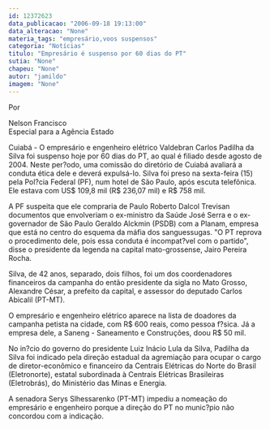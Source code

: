 ```yaml
---
id: 12372623
data_publicacao: "2006-09-18 19:13:00"
data_alteracao: "None"
materia_tags: "empresário,voos suspensos"
categoria: "Notícias"
titulo: "Empresário é suspenso por 60 dias do PT"
sutia: "None"
chapeu: "None"
autor: "jamildo"
imagem: "None"
---
```

<p>Por</p>

<p>Nelson Francisco<br />Especial para a Ag&ecirc;ncia Estado</p>

<p>Cuiab&aacute; - O empres&aacute;rio e engenheiro el&eacute;trico Valdebran Carlos Padilha da Silva foi suspenso hoje por 60 dias do PT, ao qual &eacute; filiado desde agosto de 2004. Neste per?odo, uma comiss&atilde;o do diret&oacute;rio de Cuiab&aacute; avaliar&aacute; a conduta &eacute;tica dele e dever&aacute; expuls&aacute;-lo. Silva foi preso na sexta-feira (15) pela Pol?cia Federal (PF), num hotel de S&atilde;o Paulo, ap&oacute;s escuta telef&ocirc;nica. Ele estava com US$ 109,8 mil (R$ 236,07 mil) e R$ 758 mil.</p>

<p>A PF suspeita que ele compraria de Paulo Roberto Dalcol Trevisan documentos que envolveriam o ex-ministro da Sa&uacute;de Jos&eacute; Serra e o ex-governador de S&atilde;o Paulo Geraldo Alckmin (PSDB) com a Planam, empresa que est&aacute; no centro do esquema da m&aacute;fia dos sanguessugas. "O PT reprova o procedimento dele, pois essa conduta &eacute; incompat?vel com o partido", disse o presidente da legenda na capital mato-grossense, Jairo Pereira Rocha.</p>

<p>Silva, de 42 anos, separado, dois filhos, foi um dos coordenadores financeiros da campanha do ent&atilde;o presidente da sigla no Mato Grosso, Alexandre C&eacute;sar, a prefeito da capital, e assessor do deputado Carlos Abicalil (PT-MT).</p>

<p>O empres&aacute;rio e engenheiro el&eacute;trico aparece na lista de doadores da campanha petista na cidade, com R$ 600 reais, como pessoa f?sica. J&aacute; a empresa dele, a Saneng - Saneamento e Constru&ccedil;&otilde;es, doou R$ 50 mil.</p>

<p>No in?cio do governo do presidente Luiz In&aacute;cio Lula da Silva, Padilha da Silva foi indicado pela dire&ccedil;&atilde;o estadual da agremia&ccedil;&atilde;o para ocupar o cargo de diretor-econ&ocirc;mico e financeiro da Centrais El&eacute;tricas do Norte do Brasil (Eletronorte), estatal subordinada &agrave; Centrais El&eacute;tricas Brasileiras (Eletrobr&aacute;s), do Minist&eacute;rio das Minas e Energia.</p>

<p>A senadora Serys Slhessarenko (PT-MT) impediu a nomea&ccedil;&atilde;o do empres&aacute;rio e engenheiro porque a dire&ccedil;&atilde;o do PT no munic?pio n&atilde;o concordou com a indica&ccedil;&atilde;o.</p>
